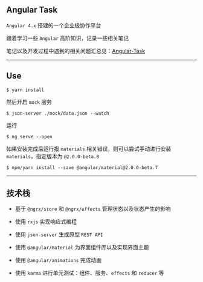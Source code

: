 ## Angular Task

`Angular 4.x` 搭建的一个企业级协作平台

跟着学习一些 `Angular` 高阶知识，记录一些相关笔记

笔记以及开发过程中遇到的相关问题汇总见：[Angular-Task](https://github.com/hanekaoru/WebLearningNotes/tree/master/angular#angular-task)

----

## Use

```
$ yarn install
```

然后开启 `mock` 服务

```
$ json-server ./mock/data.json --watch
```

运行

```
$ ng serve --open
```

如果安装完成后运行报 `materials` 相关错误，则可以尝试手动进行安装 `materials`，指定版本为 `@2.0.0-beta.8`

```
$ npm/yarn install --save @angular/material@2.0.0-beta.7
```

----

## 技术栈

* 基于 `@ngrx/store` 和 `@ngrx/effects` 管理状态以及状态产生的影响

* 使用 `rxjs` 实现响应式编程

* 使用 `json-server` 生成原型 `REST API`

* 使用 `@angular/material` 为界面组件库以及实现界面主题

* 使用 `@angular/animations` 完成动画

* 使用 `karma` 进行单元测试：组件、服务、`effects` 和 `reducer` 等

